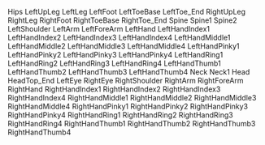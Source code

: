 Hips
	LeftUpLeg
		LeftLeg
		LeftFoot
			LeftToeBase
				LeftToe_End
RightUpLeg
	RightLeg
		RightFoot
		RightToeBase
			RightToe_End
Spine
	Spine1
		Spine2
			LeftShoulder
				LeftArm
					LeftForeArm
						LeftHand
							LeftHandIndex1
								LeftHandIndex2
									LeftHandIndex3
										LeftHandIndex4
							LeftHandMiddle1
								LeftHandMiddle2
									LeftHandMiddle3
										LeftHandMiddle4
							LeftHandPinky1
								LeftHandPinky2
									LeftHandPinky3
										LeftHandPinky4
							LeftHandRing1
								LeftHandRing2
									LeftHandRing3
										LeftHandRing4
							LeftHandThumb1
								LeftHandThumb2
									LeftHandThumb3
										LeftHandThumb4
			Neck
				Neck1
					Head
						HeadTop_End
						LeftEye
						RightEye
			RightShoulder
				RightArm
					RightForeArm
						RightHand
							RightHandIndex1
								RightHandIndex2
									RightHandIndex3
										RightHandIndex4
							RightHandMiddle1
								RightHandMiddle2
									RightHandMiddle3
										RightHandMiddle4
							RightHandPinky1
								RightHandPinky2
									RightHandPinky3
										RightHandPinky4
							RightHandRing1
								RightHandRing2
									RightHandRing3
										RightHandRing4
							RightHandThumb1
								RightHandThumb2
									RightHandThumb3
										RightHandThumb4